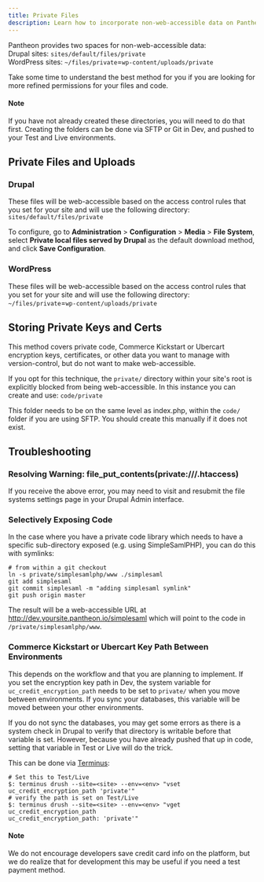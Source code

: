 ```yaml
---
title: Private Files
description: Learn how to incorporate non-web-accessible data on Pantheon's platform.
---
```

Pantheon provides two spaces for non-web-accessible data:   
Drupal sites: `sites/default/files/private`   
WordPress sites: `~/files/private`=`wp-content/uploads/private`

Take some time to understand the best method for you if you are looking for more refined permissions for your files and code.
<div class="alert alert-info" role="alert">
<h4>Note</h4>
If you have not already created these directories, you will need to do that first. Creating the folders can be done via SFTP or Git in Dev, and pushed to your Test and Live environments.</div>

## Private Files and Uploads
### Drupal

These files will be web-accessible based on the access control rules that you set for your site and will use the following directory: `sites/default/files/private`

To configure, go to **Administration** > **Configuration** > **Media** > **File System**, select **Private local files served by Drupal** as the default download method, and click **Save Configuration**.

### WordPress
These files will be web-accessible based on the access control rules that you set for your site and will use the following directory: `~/files/private`=`wp-content/uploads/private`

## Storing Private Keys and Certs

This method covers private code, Commerce Kickstart or Ubercart encryption keys, certificates, or other data you want to manage with version-control, but do not want to make web-accessible.

If you opt for this technique, the `private/` directory within your site's root is explicitly blocked from being web-accessible. In this instance you can create and use: `code/private`

This folder needs to be on the same level as index.php, within the `code/` folder if you are using SFTP. You should create this manually if it does not exist.

## Troubleshooting

### Resolving Warning: file_put_contents(private:///.htaccess)

If you receive the above error, you may need to visit and resubmit the file systems settings page in your Drupal Admin interface.

### Selectively Exposing Code

In the case where you have a private code library which needs to have a specific sub-directory exposed (e.g. using SimpleSamlPHP), you can do this with symlinks:

    # from within a git checkout
    ln -s private/simplesamlphp/www ./simplesaml
    git add simplesaml
    git commit simplesaml -m "adding simplesaml symlink"
    git push origin master

The result will be a web-accessible URL at http://dev.yoursite.pantheon.io/simplesaml which will point to the code in `/private/simplesamlphp/www`.

### Commerce Kickstart or Ubercart Key Path Between Environments

This depends on the workflow and that you are planning to implement. If you set the encryption key path in Dev, the system variable for `uc_credit_encryption_path` needs to be set to `private/` when you move between environments. If you sync your databases, this variable will be moved between your other environments.

If you do not sync the databases, you may get some errors as there is a system check in Drupal to verify that directory is writable before that variable is set. However, because you have already pushed that up in code, setting that variable in Test or Live will do the trick.

This can be done via [Terminus](/docs/cli/):

```nohighlight
# Set this to Test/Live
$: terminus drush --site=<site> --env=<env> "vset uc_credit_encryption_path 'private'"
# verify the path is set on Test/Live
$: terminus drush --site=<site> --env=<env> "vget uc_credit_encryption_path
uc_credit_encryption_path: 'private'"
```

<div class="alert alert-info" role="alert">
<h4>Note</h4>
We do not encourage developers save credit card info on the platform, but we do realize that for development this may be useful if you need a test payment method.
</div>
